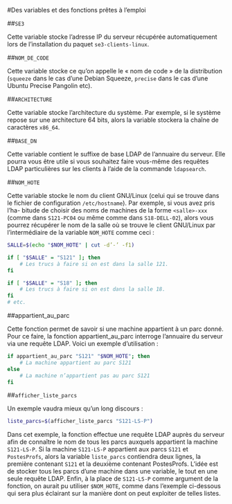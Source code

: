 #Des variables et des fonctions prêtes à l’emploi

##`SE3`

Cette variable stocke l’adresse IP du serveur récupérée automatiquement lors de l’installation du paquet `se3-clients-linux`.

##`NOM_DE_CODE`

Cette variable stocke ce qu’on appelle le « nom de code » de la distribution (`squeeze` dans le cas d’une Debian Squeeze, `precise` dans le cas d’une Ubuntu Precise Pangolin etc).

##`ARCHITECTURE`

Cette variable stocke l’architecture du système. Par exemple, si le système repose sur une architecture 64 bits, alors la variable stockera la chaîne de caractères `x86_64`.

##`BASE_DN`

Cette variable contient le suffixe de base LDAP de l’annuaire du serveur. Elle pourra vous être utile si vous souhaitez faire vous-même des requêtes LDAP particulières sur les clients à l’aide de la commande `ldapsearch`.

##`NOM_HOTE`

Cette variable stocke le nom du client GNU/Linux (celui qui se trouve dans le fichier de configuration `/etc/hostname`). Par exemple, si vous avez pris l’ha-
bitude de choisir des noms de machines de la forme `<salle>-xxx` (comme dans `S121-PC04` ou même comme dans `S18-DELL-02`), alors vous pourrez récupérer le nom de la salle où se trouve le client GNU/Linux par l’intermédiaire de la variable `NOM_HOTE` comme ceci :

```sh
SALLE=$(echo "$NOM_HOTE" | cut -d’-’ -f1)

if [ "$SALLE" = "S121" ]; then
    # Les trucs à faire si on est dans la salle 121.
fi

if [ "$SALLE" = "S18" ]; then
    # Les trucs à faire si on est dans la salle 18.
fi
# etc.
```

##appartient_au_parc

Cette fonction permet de savoir si une machine appartient à un parc donné. Pour ce faire, la fonction appartient_au_parc interroge l’annuaire du serveur via une requête LDAP. Voici un exemple d’utilisation :

```sh
if appartient_au_parc "S121" "$NOM_HOTE"; then
    # La machine appartient au parc S121
else
    # La machine n’appartient pas au parc S121
fi
```
##`afficher_liste_parcs`

Un exemple vaudra mieux qu’un long discours :
```sh
liste_parcs=$(afficher_liste_parcs "S121-LS-P")
```

Dans cet exemple, la fonction effectue une requête LDAP auprès du serveur afin de connaître le nom de tous les parcs auxquels appartient la machine `S121-LS-P`. Si la machine `S121-LS-P` appartient aux parcs `S121` et `PostesProfs`, alors la variable `liste_parcs` contiendra deux lignes, la première contenant `S121` et la deuxième contenant PostesProfs. L’idée est de stocker tous les parcs d’une machine dans une variable, le tout en une seule requête LDAP. Enfin, à la place de `S121-LS-P` comme argument de la fonction, on aurait pu utiliser `$NOM_HOTE`, comme dans l’exemple ci-dessous qui sera plus éclairant sur la manière dont on peut exploiter de telles listes.
